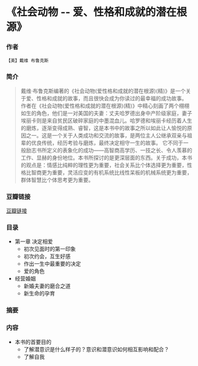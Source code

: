 《社会动物 -- 爱、性格和成就的潜在根源》
=============================

### 作者
    【美】戴维 布鲁克斯

### 简介
> 戴维·布鲁克斯编著的《社会动物(爱性格和成就的潜在根源)(精)》是一个关于爱、性格和成就的故事，而且很快会成为你读过的最幸福的成功故事。 作者在《社会动物(爱性格和成就的潜在根源)(精)》中精心刻画了两个栩栩如生的角色，他们是一对美国的夫妻：丈夫哈罗德出身中产阶级家庭，妻子埃丽卡则是来自贫民区破碎家庭的中墨混血儿。哈罗德和埃丽卡经历着人生的磨炼，逐渐变得成熟、睿智，这是本书中的故事之所以如此让人愉悦的原因之一。这是一个关于人类成功和交流的故事，是两位主人公继承双亲与祖辈的优良传统，经历考验与磨炼，最终决定相守一生的故事。 它不同于一般励志书所定义的表象化的成功——高智商高学历、一技之长、令人羡慕的工作、显赫的身份地位。本书所探讨的是更深层面的东西。关于成功，本书的观点是：情感比纯粹的理性更为重要，社会关系比个体选择更为重要，性格比智商更为重要，灵活应变的有机系统比线性呆板的机械系统更为重要，群体智慧比个体思考更为重要。

### 豆瓣链接
  [豆瓣链接](http://book.douban.com/subject/10539126/)

### 目录
* 第一章 决定相爱
  - 初次见面时的第一印象
  - 初次约会，互生好感
  - 作出一生中最重要的决定
  - 爱的角色
* 经营婚姻
  - 新婚夫妻的磨合之道
  - 新生命的孕育


### 摘要 

### 内容
* 本书的首要目的
  - 了解潜意识是什么样子的？意识和潜意识如何相互影响和配合？
  - 了解自我